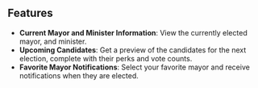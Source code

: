 ## Features

- **Current Mayor and Minister Information**: View the currently elected mayor, and minister.
- **Upcoming Candidates**: Get a preview of the candidates for the next election, complete with their perks and vote counts.
- **Favorite Mayor Notifications**: Select your favorite mayor and receive notifications when they are elected.
